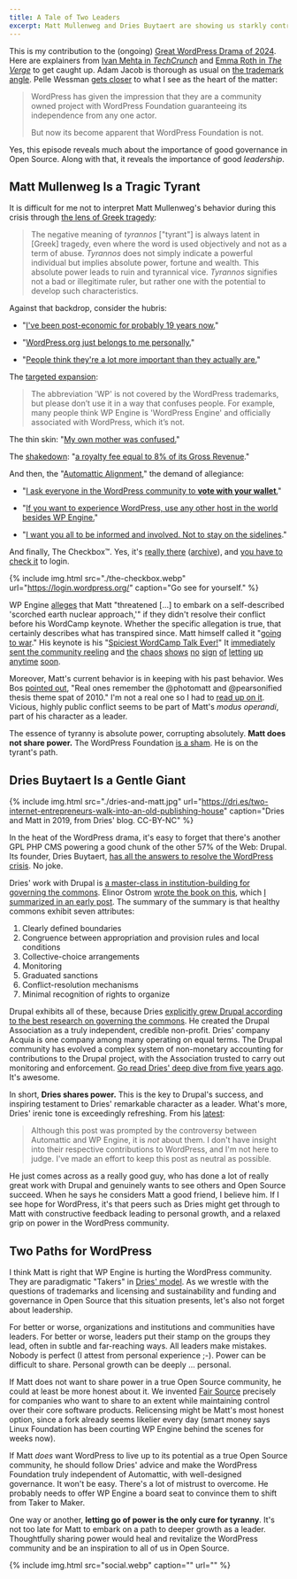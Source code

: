 ```yaml
---
title: A Tale of Two Leaders
excerpt: Matt Mullenweg and Dries Buytaert are showing us starkly contrasting ways of leading an Open Source community.
---
```


This is my contribution to the (ongoing) [Great WordPress Drama of
2024](https://en.wikipedia.org/wiki/WP_Engine#WordPress_dispute_and_lawsuit).
Here are explainers from [Ivan Mehta in
_TechCrunch_](https://techcrunch.com/2024/10/10/wordpress-vs-wp-engine-drama-explained/)
and [Emma Roth in _The
Verge_](https://www.theverge.com/2024/10/4/24262232/matt-mullenweg-wordpress-org-wp-engine)
to get caught up. Adam Jacob is thorough as usual on [the trademark
angle](https://x.com/adamhjk/status/1844043758800957727). Pelle Wessman [gets
closer](https://x.com/voxpelli/status/1844346017879294449) to what I see as the
heart of the matter:

> WordPress has given the impression that they are a community owned project
> with WordPress Foundation guaranteeing its independence from any one actor.
>
> But now its become apparent that WordPress Foundation is not.

Yes, this episode reveals much about the importance of good governance in Open
Source. Along with that, it reveals the importance of good _leadership_.

## Matt Mullenweg Is a Tragic Tyrant

It is difficult for me not to interpret Matt Mullenweg's behavior during this
crisis through [the lens of Greek
tragedy](https://brill.com/view/journals/agpt/40/2/article-p234_5.xml):

> The negative meaning of _tyrannos_ ["tyrant"] is always latent in [Greek] tragedy, even
> where the word is used objectively and not as a term of abuse. _Tyrannos_ does
> not simply indicate a powerful individual but implies absolute power, fortune
> and wealth. This absolute power leads to ruin and tyrannical vice. _Tyrannos_
> signifies not a bad or illegitimate ruler, but rather one with the potential
> to develop such characteristics.

Against that backdrop, consider the hubris:

- "[I've been post-economic for probably 19 years
now.](https://x.com/sereedmedia/status/1839394786622722432)"

- "[WordPress.org just belongs to me personally.](https://www.theverge.com/2024/10/4/24262232/matt-mullenweg-wordpress-org-wp-engine)"

- "[People think they're a lot more important than they actually are.](https://x.com/photomatt/status/1844188190061756918)"

The [targeted expansion](https://archive.is/TWjAr):

> The abbreviation 'WP' is not covered by the WordPress trademarks, but please
> don’t use it in a way that confuses people. For example, many people think WP
> Engine is 'WordPress Engine' and officially associated with WordPress, which
> it’s not.

The thin skin: "[My own mother was confused.](https://wordpress.org/news/2024/09/wp-engine/)"

The [shakedown](https://automattic.com/2024/10/01/wpe-terms/): "[a royalty fee equal to 8% of its Gross Revenue](https://automattic.com/2024/10/01/wpe-terms/)."

And then, the "[Automattic Alignment](https://ma.tt/2024/10/alignment/)," the
demand of allegiance:

- "[I ask everyone in the WordPress community to <b>vote with your
wallet</b>.](https://ma.tt/2024/09/ecosystem-thinking/)"

- "[If you want to experience WordPress, use any other host in the world besides
WP Engine.](https://wordpress.org/news/2024/09/wp-engine-banned/)"

- "[I want you all to be informed and involved. Not to stay on the
sidelines](https://x.com/JavierCasares/status/1843963086073733523)."

And finally, The Checkbox&trade;. Yes, it's [really
there](https://login.wordpress.org/) ([archive](https://archive.is/FqfEr)), and
[you have to check it](https://x.com/chadwhitacre_/status/1844483081413214647) to login.

{% include img.html src="./the-checkbox.webp" url="https://login.wordpress.org/" caption="Go see for yourself." %}

WP Engine
[alleges](https://wpengine.com/wp-content/uploads/2024/09/Cease-and-Desist-Letter-to-Automattic-and-Request-to-Preserve-Documents-Sent.pdf)
that Matt "threatened [...] to embark on a self-described 'scorched earth
nuclear approach,'" if they didn't resolve their conflict before his WordCamp
keynote. Whether the specific allegation is true, that certainly describes what
has transpired since. Matt himself called it "[going to
war](https://ma.tt/2024/09/charitable-contributions/)." His keynote is his
"[Spiciest WordCamp Talk
Ever!](https://www.youtube.com/watch?v=fnI-QcVSwMU#t=10m05s)" It [immediately
sent the community
reeling](https://www.reddit.com/r/Wordpress/comments/1flqqm5/matt_just_threw_wp_engine_under_the_bus_hard/)
and [the](https://x.com/LinuxJedi/status/1843966957495939093)
[chaos](https://josepha.blog/2024/10/04/thank-you-wordpress/)
[shows](https://x.com/alexmansfield/status/1844086799406334121)
[no](https://x.com/Rarst/status/1844245533004792129)
[sign](https://x.com/rmccue/status/1843967630585311595)
[of](https://x.com/mor10/status/1842640095087919219)
[letting](https://x.com/jonoalderson/status/1843985559745921046)
[up](https://x.com/xwolf/status/1844407543130619984)
[anytime](https://x.com/sereedmedia/status/1844154707100696931)
[soon](https://x.com/LucP/status/1843926970763227255).

Moreover, Matt's current behavior is in keeping with his past behavior. Wes Bos
[pointed out](https://x.com/wesbos/status/1839122560597848533), "Real ones
remember the @photomatt and @pearsonified thesis theme spat of 2010." I'm not a
real one so I had to [read up on
it](https://poststatus.com/thesis-automattic-and-wordpress/).  Vicious, highly
public conflict seems to be part of Matt's _modus operandi_, part of his
character as a leader.

The essence of tyranny is absolute power, corrupting absolutely.  **Matt does
not share power.** The WordPress Foundation [is a
sham](https://x.com/voxpelli/status/1839264084350369806). He is on the
tyrant's path.



## Dries Buytaert Is a Gentle Giant

{% include img.html src="./dries-and-matt.jpg" url="https://dri.es/two-internet-entrepreneurs-walk-into-an-old-publishing-house" caption="Dries and Matt in 2019, from Dries' blog. CC-BY-NC" %}

In the heat of the WordPress drama, it's easy to forget that there's another GPL
PHP CMS powering a good chunk of the other 57% of the Web: Drupal. Its founder,
Dries Buytaert, [has all the answers to resolve the WordPress
crisis](https://dri.es/solving-the-maker-taker-problem). No joke.

Dries' work with Drupal is [a master-class in institution-building for governing
the
commons](https://dri.es/balancing-makers-and-takers-to-scale-and-sustain-open-source).
Elinor Ostrom [wrote the book on this](https://www.amazon.com/dp/1107569788),
which [I summarized in an early
post](https://openpath.quest/2024/the-case-for-a-new-institution/#a-commons-is-an-institution).
The summary of the summary is that healthy commons exhibit seven attributes:

1. Clearly defined boundaries
1. Congruence between appropriation and provision rules and local conditions
1. Collective-choice arrangements
1. Monitoring
1. Graduated sanctions
1. Conflict-resolution mechanisms
1. Minimal recognition of rights to organize

Drupal exhibits all of these, because Dries [explicitly grew Drupal according
to the best research on governing the
commons](https://dri.es/balancing-makers-and-takers-to-scale-and-sustain-open-source).
He created the Drupal Association as a truly independent, credible non-profit.
Dries' company Acquia is one company among many operating on equal terms. The
Drupal community has evolved a complex system of non-monetary accounting for
contributions to the Drupal project, with the Association trusted to carry out
monitoring and enforcement. [Go read Dries' deep dive from five years
ago](https://dri.es/balancing-makers-and-takers-to-scale-and-sustain-open-source).
It's awesome.

In short, **Dries shares power.** This is the key to Drupal's success, and
inspiring testament to Dries' remarkable character as a leader. What's more,
Dries' irenic tone is exceedingly refreshing. From his
[latest](https://dri.es/solving-the-maker-taker-problem):

> Although this post was prompted by the controversy between Automattic and WP
> Engine, it is _not_ about them. I don't have insight into their respective
> contributions to WordPress, and I'm not here to judge. I've made an effort to
> keep this post as neutral as possible.

He just comes across as a really good guy, who has done a lot of really great
work with Drupal and genuinely wants to see others and Open Source succeed.
When he says he considers Matt a good friend, I believe him. If I see hope for
WordPress, it's that peers such as Dries might get through to Matt with
constructive feedback leading to personal growth, and a relaxed grip on
power in the WordPress community.


## Two Paths for WordPress 

I think Matt is right that WP Engine is hurting the WordPress community.  They
are paradigmatic "Takers" in [Dries'
model](https://dri.es/balancing-makers-and-takers-to-scale-and-sustain-open-source).
As we wrestle with the questions of trademarks and licensing and sustainability
and funding and governance in Open Source that this situation presents, let's
also not forget about leadership.

For better or worse, organizations and institutions and communities have
leaders. For better or worse, leaders put their stamp on the groups they lead,
often in subtle and far-reaching ways. All leaders make mistakes. Nobody is
perfect (I attest from personal experience ;-). Power can be difficult to
share. Personal growth can be deeply ... personal.

If Matt does not want to share power in a true Open Source community, he could
at least be more honest about it. We invented [Fair Source](https://fair.io/)
precisely for companies who want to share to an extent while maintaining
control over their core software products. Relicensing might be Matt's most
honest option, since a fork already seems likelier every day (smart money says
Linux Foundation has been courting WP Engine behind the scenes for weeks
now).

If Matt _does_ want WordPress to live up to its potential as a true Open Source
community, he should follow Dries' advice and make the WordPress Foundation
truly independent of Automattic, with well-designed governance. It won't be
easy. There's a lot of mistrust to overcome. He probably needs to offer WP
Engine a board seat to convince them to shift from Taker to Maker.

One way or another, **letting go of power is the only cure for tyranny**. It's
not too late for Matt to embark on a path to deeper growth as a leader.
Thoughtfully sharing power would heal and revitalize the WordPress community
and be an inspiration to all of us in Open Source.

{% include img.html src="social.webp" caption="" url="" %}
